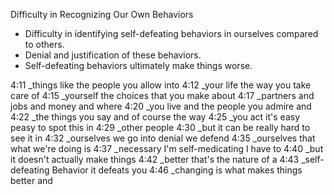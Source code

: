 Difficulty in Recognizing Our Own Behaviors 
- Difficulty in identifying self-defeating behaviors in ourselves compared to others.
- Denial and justification of these behaviors.
- Self-defeating behaviors ultimately make things worse.

4:11 _things like the people you allow into
 4:12 _your life the way you take care of
 4:15 _yourself the choices that you make about
 4:17 _partners and jobs and money and where
 4:20 _you live and the people you admire and
 4:22 _the things you say and of course the way
 4:25 _you act it's easy peasy to spot this in
 4:29 _other people
 4:30 _but it can be really hard to see it in
 4:32 _ourselves we go into denial we defend
 4:35 _ourselves that what we're doing is
 4:37 _necessary I'm self-medicating I have to
 4:40 _but it doesn't actually make things
 4:42 _better that's the nature of a
 4:43 _self-defeating Behavior it defeats you
 4:46 _changing is what makes things better and